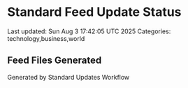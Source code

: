 # Standard Feed Update Status
Last updated: Sun Aug  3 17:42:05 UTC 2025
Categories: technology,business,world

## Feed Files Generated

Generated by Standard Updates Workflow
